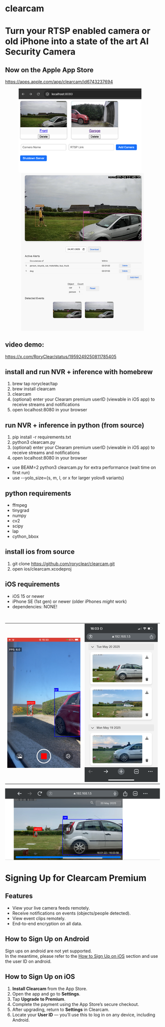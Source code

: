 # clearcam
# Turn your RTSP enabled camera or old iPhone into a state of the art AI Security Camera
## Now on the Apple App Store ##
https://apps.apple.com/app/clearcam/id6743237694

<p align="center">
  <img src="images/server.PNG" alt="Front" width="400" />
  &nbsp;&nbsp;&nbsp;
  <img src="images/front.PNG" alt="Server" width="400" />
</p>

## video demo:
https://x.com/RoryClear/status/1959249250811785405

## install and run NVR + inference with homebrew
1. brew tap roryclear/tap
2. brew install clearcam
3. clearcam
4. (optional) enter your Clearam premium userID (viewable in iOS app) to receive streams and notifications
5. open localhost:8080 in your browser

## run NVR + inference in python (from source)
1. pip install -r requirements.txt
2. python3 clearcam.py
3. (optional) enter your Clearam premium userID (viewable in iOS app) to receive streams and notifications
4. open localhost:8080 in your browser
- use BEAM=2 python3 clearcam.py for extra performance (wait time on first run)
- use --yolo_size={s, m, l, or x for larger yolov8 variants}

## python requirements
- ffmpeg
- tinygrad
- numpy
- cv2
- scipy
- lap
- cython_bbox

## install ios from source
1. git clone https://github.com/roryclear/clearcam.git
2. open ios/clearcam.xcodeproj

## iOS requirements
- iOS 15 or newer
- iPhone SE (1st gen) or newer (older iPhones *might* work)
- dependencies: NONE!

</br>
<table>
  <tr>
    <td><img src="images/recording.PNG" alt="Screenshot" width="300"/></td>
    <td><img src="images/browser_events.PNG" alt="Screenshot" width="300"/></td>
  </tr>
</table>
<img src="images/browser_playback.PNG" alt="Screenshot"/>

# Signing Up for Clearcam Premium

## Features
- View your live camera feeds remotely.
- Receive notifications on events (objects/people detected).
- View event clips remotely.
- End-to-end encryption on all data.

## How to Sign Up on Android

Sign ups on android are not yet supported.  
In the meantime, please refer to the [How to Sign Up on iOS](#how-to-sign-up-on-ios) section and use the user ID on android.

## How to Sign Up on iOS

1. **Install Clearcam** from the App Store.
2. Open the app and go to **Settings**.
3. Tap **Upgrade to Premium**.
4. Complete the payment using the App Store’s secure checkout.
5. After upgrading, return to **Settings** in Clearcam.
6. Locate your **User ID** — you’ll use this to log in on any device, including Android.
